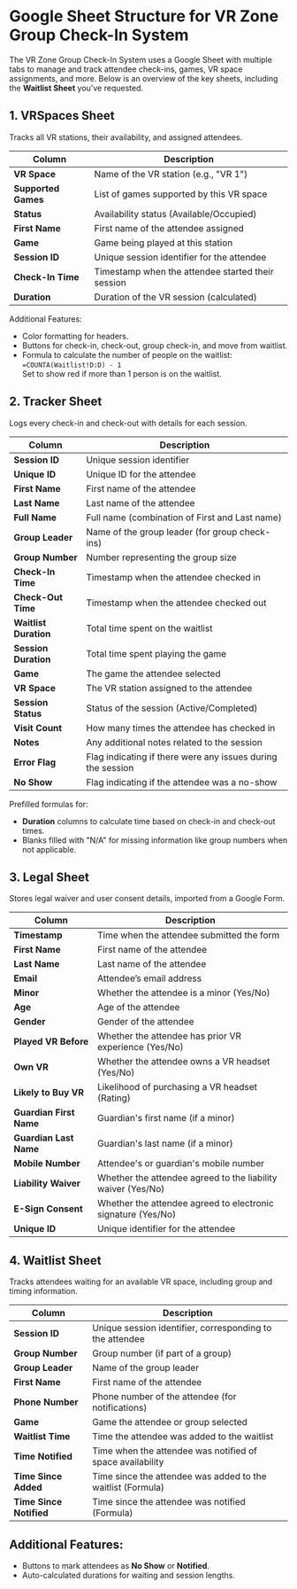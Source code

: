 # Google Sheet Structure for VR Zone Group Check-In System

The VR Zone Group Check-In System uses a Google Sheet with multiple tabs to manage and track attendee check-ins, games, VR space assignments, and more. Below is an overview of the key sheets, including the **Waitlist Sheet** you've requested.

## 1. **VRSpaces Sheet**

Tracks all VR stations, their availability, and assigned attendees.

| Column         | Description                                                   |
|----------------|---------------------------------------------------------------|
| **VR Space**   | Name of the VR station (e.g., "VR 1")                         |
| **Supported Games**  | List of games supported by this VR space                   |
| **Status**     | Availability status (Available/Occupied)                      |
| **First Name** | First name of the attendee assigned                           |
| **Game**       | Game being played at this station                             |
| **Session ID** | Unique session identifier for the attendee                    |
| **Check-In Time** | Timestamp when the attendee started their session          |
| **Duration**   | Duration of the VR session (calculated)                       |

Additional Features:
- Color formatting for headers.
- Buttons for check-in, check-out, group check-in, and move from waitlist.
- Formula to calculate the number of people on the waitlist:  
  `=COUNTA(Waitlist!D:D) - 1`  
  Set to show red if more than 1 person is on the waitlist.

## 2. **Tracker Sheet**

Logs every check-in and check-out with details for each session.

| Column         | Description                                                   |
|----------------|---------------------------------------------------------------|
| **Session ID** | Unique session identifier                                      |
| **Unique ID**  | Unique ID for the attendee                                     |
| **First Name** | First name of the attendee                                     |
| **Last Name**  | Last name of the attendee                                      |
| **Full Name**  | Full name (combination of First and Last name)                 |
| **Group Leader** | Name of the group leader (for group check-ins)               |
| **Group Number** | Number representing the group size                          |
| **Check-In Time** | Timestamp when the attendee checked in                     |
| **Check-Out Time** | Timestamp when the attendee checked out                   |
| **Waitlist Duration** | Total time spent on the waitlist                       |
| **Session Duration** | Total time spent playing the game                       |
| **Game**       | The game the attendee selected                                 |
| **VR Space**   | The VR station assigned to the attendee                        |
| **Session Status** | Status of the session (Active/Completed)                  |
| **Visit Count** | How many times the attendee has checked in                    |
| **Notes**      | Any additional notes related to the session                    |
| **Error Flag** | Flag indicating if there were any issues during the session    |
| **No Show**    | Flag indicating if the attendee was a no-show                  |

Prefilled formulas for:
- **Duration** columns to calculate time based on check-in and check-out times.
- Blanks filled with "N/A" for missing information like group numbers when not applicable.

## 3. **Legal Sheet**

Stores legal waiver and user consent details, imported from a Google Form.

| Column        | Description                                                   |
|---------------|---------------------------------------------------------------|
| **Timestamp** | Time when the attendee submitted the form                      |
| **First Name** | First name of the attendee                                    |
| **Last Name** | Last name of the attendee                                      |
| **Email**     | Attendee’s email address                                       |
| **Minor**     | Whether the attendee is a minor (Yes/No)                       |
| **Age**       | Age of the attendee                                            |
| **Gender**    | Gender of the attendee                                         |
| **Played VR Before** | Whether the attendee has prior VR experience (Yes/No)  |
| **Own VR**    | Whether the attendee owns a VR headset (Yes/No)                |
| **Likely to Buy VR** | Likelihood of purchasing a VR headset (Rating)         |
| **Guardian First Name** | Guardian's first name (if a minor)                   |
| **Guardian Last Name** | Guardian's last name (if a minor)                     |
| **Mobile Number** | Attendee's or guardian's mobile number                     |
| **Liability Waiver** | Whether the attendee agreed to the liability waiver (Yes/No) |
| **E-Sign Consent** | Whether the attendee agreed to electronic signature (Yes/No) |
| **Unique ID** | Unique identifier for the attendee                             |

## 4. **Waitlist Sheet**

Tracks attendees waiting for an available VR space, including group and timing information.

| Column             | Description                                                   |
|--------------------|---------------------------------------------------------------|
| **Session ID**      | Unique session identifier, corresponding to the attendee      |
| **Group Number**    | Group number (if part of a group)                             |
| **Group Leader**    | Name of the group leader                                      |
| **First Name**      | First name of the attendee                                    |
| **Phone Number**    | Phone number of the attendee (for notifications)              |
| **Game**            | Game the attendee or group selected                           |
| **Waitlist Time**   | Time the attendee was added to the waitlist                   |
| **Time Notified**   | Time when the attendee was notified of space availability     |
| **Time Since Added**| Time since the attendee was added to the waitlist (Formula)   |
| **Time Since Notified** | Time since the attendee was notified (Formula)           |

## Additional Features:

- Buttons to mark attendees as **No Show** or **Notified**.
- Auto-calculated durations for waiting and session lengths.